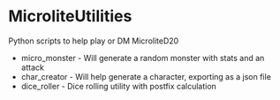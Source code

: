# MicroliteUtilities
Python scripts to help play or DM MicroliteD20

- micro_monster - Will generate a random monster with stats and an attack
- char_creator - Will help generate a character, exporting as a json file
- dice_roller - Dice rolling utility with postfix calculation
